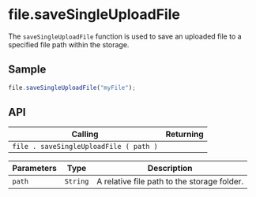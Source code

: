 # file.saveSingleUploadFile

The `saveSingleUploadFile` function is used to save an uploaded file to a specified file path within the storage.

## Sample

```javascript
file.saveSingleUploadFile("myFile");
```

## API

| Calling | Returning |
|---|---|
| `file . saveSingleUploadFile ( path )` |  |

| Parameters | Type | Description |
|---|---|---|
| `path` | `String` | A relative file path to the storage folder. |
